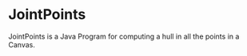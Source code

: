 JointPoints
============

JointPoints is a Java Program for computing a hull in all the points in a Canvas.
